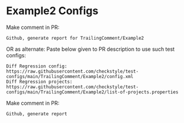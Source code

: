 # Example2 Configs
Make comment in PR:
```
Github, generate report for TrailingComment/Example2
```
OR as alternate:
Paste below given to PR description to use such test configs:
```
Diff Regression config: https://raw.githubusercontent.com/checkstyle/test-configs/main/TrailingComment/Example2/config.xml
Diff Regression projects: https://raw.githubusercontent.com/checkstyle/test-configs/main/TrailingComment/Example2/list-of-projects.properties
```
Make comment in PR:
```
Github, generate report
```
